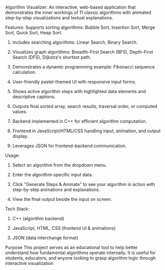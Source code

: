 Algorithm Visualizer: 
An interactive, web-based application that demonstrates the inner workings of 11 classic algorithms with animated step-by-step visualizations and textual explanations.

Features: 
Supports sorting algorithms: Bubble Sort, Insertion Sort, Merge Sort, Quick Sort, Heap Sort.

1) Includes searching algorithms: Linear Search, Binary Search.

2) Visualizes graph algorithms: Breadth-First Search (BFS), Depth-First Search (DFS), Dijkstra's shortest path.

3) Demonstrates a dynamic programming example: Fibonacci sequence calculation.

4) User-friendly pastel-themed UI with responsive input forms.

5) Shows active algorithm steps with highlighted data elements and descriptive captions.

6) Outputs final sorted array, search results, traversal order, or computed values.

7) Backend implemented in C++ for efficient algorithm computation.

8) Frontend in JavaScript/HTML/CSS handling input, animation, and output display.

9) Leverages JSON for frontend-backend communication.

Usage:
1) Select an algorithm from the dropdown menu.

2) Enter the algorithm-specific input data.

3) Click "Generate Steps & Animate" to see your algorithm in action with step-by-step animations and explanations.

4) View the final output beside the input on screen.

Tech Stack: 
1) C++ (algorithm backend)

2) JavaScript, HTML, CSS (frontend UI & animations)

3) JSON (data interchange format)

Purpose
This project serves as an educational tool to help better understand how fundamental algorithms operate internally. It is useful for students, educators, and anyone looking to grasp algorithm logic through interactive visualization